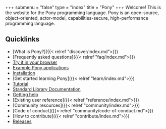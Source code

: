 +++
submenu = "false"
type = "index"
title = "Pony"
+++
Welcome! This is the website for the Pony programming language. Pony is an open-source, object-oriented, actor-model, capabilities-secure, high-performance programming language.  

## Quicklinks

- [What is Pony?]({{< relref "discover/index.md">}})
- [Frequently asked questions]({{< relref "faq/index.md">}})
- [Try it in your browser](https://playground.ponylang.io/)
- [Example Pony applications](https://github.com/ponylang/ponyc/tree/master/examples)
- [Installation](https://github.com/ponylang/ponyc/blob/master/README.md#installation)
- [Get started learning Pony]({{< relref "learn/index.md">}})
- [Tutorial](https://tutorial.ponylang.io/)
- [Standard Library Documentation](https://stdlib.ponylang.io/)
- [Getting help](https://www.ponylang.io/learn/#getting-help)
- [Existing user reference]({{< relref "reference/index.md">}})
- [Community resources]({{< relref "community/index.md">}})
- [Code of conduct]({{< relref "community/code-of-conduct.md">}})
- [How to contribute]({{< relref "contribute/index.md">}})
- [Releases](https://www.ponylang.io/categories/release)

